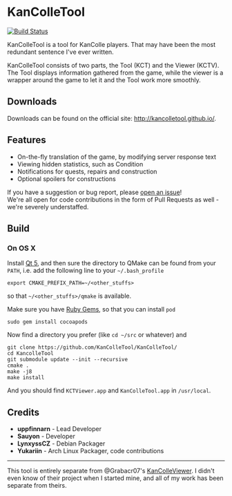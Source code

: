 KanColleTool
============

[![Build Status](https://travis-ci.org/KanColleTool/KanColleTool.png?branch=master)](https://travis-ci.org/KanColleTool/KanColleTool)

KanColleTool is a tool for KanColle players.
That may have been the most redundant sentence I've ever written.

KanColleTool consists of two parts, the Tool (KCT) and the Viewer (KCTV). The Tool displays information gathered from the game, while the viewer is a wrapper around the game to let it and the Tool work more smoothly.

## Downloads

Downloads can be found on the official site: <http://kancolletool.github.io/>.

## Features

* On-the-fly translation of the game, by modifying server response text
* Viewing hidden statistics, such as Condition
* Notifications for quests, repairs and construction
* Optional spoilers for constructions

If you have a suggestion or bug report, please [open an issue](https://github.com/KanColleTool/KanColleTool/issues/new)!  
We're all open for code contributions in the form of Pull Requests as well - we're severely understaffed.

## Build
### On OS X
Install [Qt 5](http://www.qt.io/download/), and then sure the directory to QMake can be found from your `PATH`, i.e. add the following line to your `~/.bash_profile`
```
export CMAKE_PREFIX_PATH=~/<other_stuffs>
``` 
so that `~/<other_stuffs>/qmake` is available.

Make sure you have [Ruby Gems](https://rubygems.org/), so that you can install `pod`
```
sudo gem install cocoapods
```

Now find a directory you prefer (like `cd ~/src` or whatever) and 
```
git clone https://github.com/KanColleTool/KanColleTool/
cd KancolleTool
git submodule update --init --recursive
cmake .
make -j8
make install
```
And you should find `KCTViewer.app` and `KanColleTool.app` in `/usr/local`.

## Credits

- **uppfinnarn** - Lead Developer
- **Sauyon** - Developer
- **LynxyssCZ** - Debian Packager
- **Yukariin** - Arch Linux Packager, code contributions

---

This tool is entirely separate from @Grabacr07's [KanColleViewer](https://github.com/Grabacr07/KanColleViewer). I didn't even know of their project when I started mine, and all of my work has been separate from theirs.
